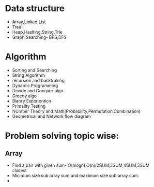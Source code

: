 # Data structure
  * Array,Linked List
  * Tree
  * Heap,Hashing,String,Trie
  * Graph Searching- BFS,DFS

# Algorithm
 * Sorting and Searching
 * String Algorithm
 * recursion and backtraking
 * Dynamic Programming
 * Devide and Conquer algo
 * Greedy algo
 * Bianry Exponention
 * Primality Testing
 * NUmber Theory and Math(Probability,Permutation,Combination)
 * Geometrical and Network flow diagram
 

 # Problem solving topic wise:
 
   ## Array
   * Find a pair with given sum- O(nlogn),O(n)/2SUM,3SUM,4SUM,3SUM closest
   * Minimum size sub array sum and maximum size sub array sum.
   *
   
   
   
      

